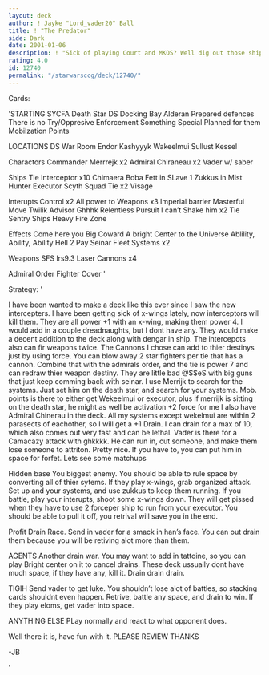 ```yaml
---
layout: deck
author: ! Jayke "Lord_vader20" Ball
title: ! "The Predator"
side: Dark
date: 2001-01-06
description: ! "Sick of playing Court and MKOS? Well dig out those ships cause here come one Hell of a SYCFA Tie Interceptor deck."
rating: 4.0
id: 12740
permalink: "/starwarsccg/deck/12740/"
---
```

Cards: 

'STARTING
SYCFA
Death Star
DS Docking Bay
Alderan
Prepared defences
There is no Try/Oppresive Enforcement
Something Special Planned for them
Mobilzation Points

LOCATIONS
DS War Room
Endor
Kashyyyk
Wakeelmui
Sullust
Kessel

Charactors
Commander Merrrejk x2
Admiral Chiraneau x2
Vader w/ saber

Ships
Tie Interceptor x10
Chimaera
Boba Fett in SLave 1
Zukkus in Mist Hunter
Executor
Scyth Squad Tie x2
Visage

Interupts
Control x2
All power to Weapons x3
Imperial barrier
Masterful Move
Twilik Advisor
Ghhhk
Relentless Pursuit
I can’t Shake him x2
Tie Sentry Ships
Heavy Fire Zone

Effects
Come here you Big Coward
A bright Center to the Universe
Ablility, Ability, Ability
Hell 2 Pay
Seinar Fleet Systems x2

Weapons
SFS lrs9.3 Laser Cannons x4

Admiral Order
Fighter Cover '

Strategy: '

I have been wanted to make a deck like this ever since I saw the new intercepters. I have been getting sick of x-wings lately, now interceptors will kill them. They are all power +1 with an x-wing, making them power 4. I would add in a couple dreadnaughts, but I dont have any. They would make a decent addition to the deck along with dengar in ship. The intercepots also can fir weapons twice. The Cannons I chose can add to thier destinys just by using force. You can blow away 2 star fighters per tie that has a cannon. Combine that with the admirals order, and the tie is power 7 and can redraw thier weapon destiny. They are little bad @$$eS with big guns that just keep comming back with seinar.
I use Merrijk to search for the systems. Just set him on the death star, and search for your systems. Mob. points is there to either get Wekeelmui or executor, plus if merrijk is sitting on the death star, he might as well be activation +2 force for me I also have Admiral Chinerau in the deck. All my systems except wekelmui are within 2 parasects of eachother, so I will get a +1 Drain. I can drain for a max of 10, which also comes out very fast and can be lethal. Vader is there for a Camacazy attack with ghkkkk. He can run in, cut someone, and make them lose someone to attriton. Pretty nice. If you have to, you can put him in space for forfet.
Lets see some matchups

Hidden base You biggest enemy. You should be able to rule space by converting all of thier sytems. If they play x-wings, grab organized attack. Set up and your systems, and use zukkus to keep them running. If you battle, play your interupts, shoot some x-wings down.  They will get pissed when they have to use 2 forceper ship to run from your executor. You should be able to pull it off, you retrival will save you in the end.

Profit Drain Race. Send in vader for a smack in han’s face. You can out drain them because you will be retiving alot more than them.

AGENTS Another drain war. You may want to add in tattoine, so you can play Bright center on it to cancel drains. These deck ussually dont have much space, if they have any, kill it. Drain drain drain.

TIGIH Send vader to get luke. You shouldn’t lose alot of battles, so stacking cards shouldnt even happen. Retrive, battle any space, and drain to win. If they play eloms, get vader into space.

ANYTHING ELSE PLay normally and react to what opponent does.

Well there it is, have fun with it.
PLEASE REVIEW THANKS

-JB

'
